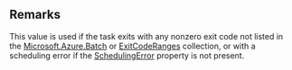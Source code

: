## Remarks  
 This value is used if the task exits with any nonzero exit code not listed in the [Microsoft.Azure.Batch](assetId:///N:Microsoft.Azure.Batch?qualifyHint=False&autoUpgrade=True) or              [ExitCodeRanges](assetId:///P:Microsoft.Azure.Batch.ExitConditions.ExitCodeRanges?qualifyHint=False&autoUpgrade=True) collection, or with a scheduling error if the [SchedulingError](assetId:///P:Microsoft.Azure.Batch.ExitConditions.SchedulingError?qualifyHint=False&autoUpgrade=True) property              is not present.